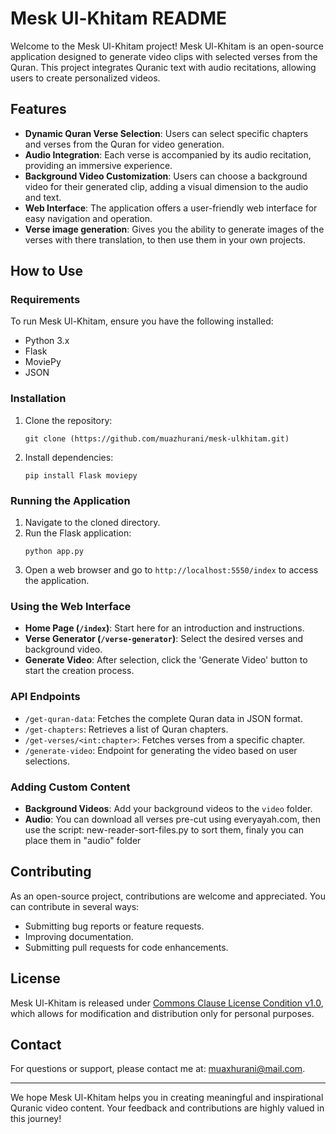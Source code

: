 # Mesk Ul-Khitam README

Welcome to the Mesk Ul-Khitam project! Mesk Ul-Khitam is an open-source application designed to generate video clips with selected verses from the Quran. This project integrates Quranic text with audio recitations, allowing users to create personalized videos.

## Features

- **Dynamic Quran Verse Selection**: Users can select specific chapters and verses from the Quran for video generation.
- **Audio Integration**: Each verse is accompanied by its audio recitation, providing an immersive experience.
- **Background Video Customization**: Users can choose a background video for their generated clip, adding a visual dimension to the audio and text.
- **Web Interface**: The application offers a user-friendly web interface for easy navigation and operation.
- **Verse image generation**: Gives you the ability to generate images of the verses with there translation, to then use them in your own projects.

## How to Use

### Requirements

To run Mesk Ul-Khitam, ensure you have the following installed:
- Python 3.x
- Flask
- MoviePy
- JSON

### Installation

1. Clone the repository:
   ```
   git clone (https://github.com/muazhurani/mesk-ulkhitam.git)
   ```
2. Install dependencies:
   ```
   pip install Flask moviepy
   ```

### Running the Application

1. Navigate to the cloned directory.
2. Run the Flask application:
   ```
   python app.py
   ```
3. Open a web browser and go to `http://localhost:5550/index` to access the application.

### Using the Web Interface

- **Home Page (`/index`)**: Start here for an introduction and instructions.
- **Verse Generator (`/verse-generator`)**: Select the desired verses and background video.
- **Generate Video**: After selection, click the 'Generate Video' button to start the creation process.

### API Endpoints

- `/get-quran-data`: Fetches the complete Quran data in JSON format.
- `/get-chapters`: Retrieves a list of Quran chapters.
- `/get-verses/<int:chapter>`: Fetches verses from a specific chapter.
- `/generate-video`: Endpoint for generating the video based on user selections.

### Adding Custom Content

- **Background Videos**: Add your background videos to the `video` folder.
- **Audio**:  You can download all verses pre-cut using everyayah.com, then use the script: new-reader-sort-files.py to sort them, finaly you can place them in "audio" folder

## Contributing

As an open-source project, contributions are welcome and appreciated. You can contribute in several ways:
- Submitting bug reports or feature requests.
- Improving documentation.
- Submitting pull requests for code enhancements.

## License

Mesk Ul-Khitam is released under [Commons Clause License Condition v1.0](https://commonsclause.com/), which allows for modification and distribution only for personal purposes.

## Contact

For questions or support, please contact me at: muaxhurani@mail.com.

---

We hope Mesk Ul-Khitam helps you in creating meaningful and inspirational Quranic video content. Your feedback and contributions are highly valued in this journey!
